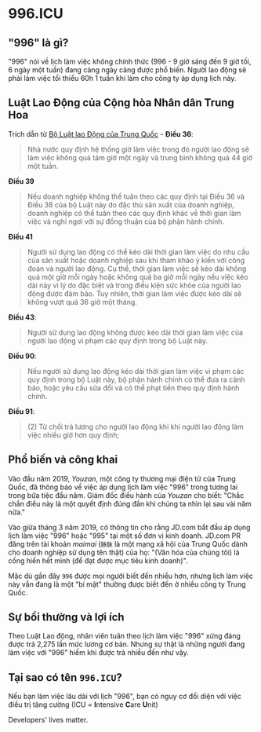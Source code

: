 996.ICU
===

## "996" là gì?

"996" nói về lịch làm việc không chính thức (996 - 9 giờ sáng đến 9 giờ tối, 6 ngày một tuần) đang càng ngày càng được phổ biến. Người lao động sẽ phải làm việc tối thiểu 60h 1 tuần khi làm cho công ty áp dụng lịch này.

## Luật Lao Động của Cộng hòa Nhân dân Trung Hoa
Trích dẫn từ [Bộ Luật lao Động của Trung Quốc](http://www.china.org.cn/living_in_china/abc/2009-07/15/content_18140508.htm) - 
**Điều 36**:  
> Nhà nước quy định hệ thống giờ làm việc trong đó người lao động sẽ làm việc không quá tám giờ một ngày và trung bình không quá 44 giờ một tuần.

**Điều 39**
> Nếu doanh nghiệp không thể tuân theo các quy định tại Điều 36 và Điều 38 của bộ Luật này do đặc thù sản xuất của doanh nghiệp, doanh nghiệp có thể tuân theo các quy định khác về thời gian làm việc và nghỉ ngơi với sự đồng thuận của bộ phận hành chính.

**Điều 41**
> Người sử dụng lao động có thể kéo dài thời gian làm việc do nhu cầu của sản xuất hoặc doanh nghiệp sau khi tham khảo ý kiến với công đoàn và người lao động. Cụ thể, thời gian làm việc sẽ kéo dài không quá một giờ mỗi ngày hoặc không quá ba giờ mỗi ngày nếu việc kéo dài này vì lý do đặc biệt và trong điều kiện sức khỏe của người lao động được đảm bảo. Tuy nhiên, thời gian làm việc được kéo dài sẽ không vượt quá 36 giờ một tháng.

**Điều 43**:  
> Người sử dụng lao động không được kéo dài thời gian làm việc của người lao động vi phạm các quy định trong bộ Luật này.

**Điều 90**:  

> Nếu người sử dụng lao động kéo dài thời gian làm việc vi phạm các quy định trong bộ Luật này, bộ phận hành chính có thể đưa ra cảnh báo, hoặc yêu cầu sửa đổi và có thể phạt tiền theo quy định hành chính.

**Điều 91**:  
> (2) Từ chối trả lương cho người lao động khi khi người lao động làm việc nhiều giờ hơn quy định;

## Phổ biến và công khai

Vào đầu năm 2019, _Youzan_, một công ty thương mại điện tử của Trung Quốc, đã thông báo về việc áp dụng lịch làm việc "996" trong tương lai trong bữa tiệc đầu năm. Giám đốc điều hành của _Youzan_ cho biết: "Chắc chắn điều này là một quyết định đúng đắn khi chúng ta nhìn lại sau vài năm nữa."

Vào giữa tháng 3 năm 2019, có thông tin cho rằng JD.com bắt đầu áp dụng lịch làm việc "996" hoặc "995" tại một số đơn vị kinh doanh. JD.com PR đăng trên tài khoản _maimai_ (`脉脉` là một mạng xã hội của Trung Quốc dành cho doanh nghiệp sử dụng tên thật) của họ: "(Văn hóa của chúng tôi) là cống hiến hết mình (để đạt được mục tiêu kinh doanh)".

Mặc dù gần đây `996` được mọi người biết đến nhiều hơn, nhưng lịch làm việc này vẫn đang là một "bí mật" thường được biết đến ở nhiều công ty Trung Quốc.

## Sự bồi thường và lợi ích

Theo Luật Lao động, nhân viên tuân theo lịch làm việc "996" xứng đáng được trả 2,275 lần mức lương cơ bản. Nhưng sự thật là những người đang làm việc với "996" hiếm khi được trả nhiều đến như vậy.

## Tại sao có tên `996.ICU`?

Nếu bạn làm việc lâu dài với lịch "996", bạn có nguy cơ đối diện với việc điều trị tăng cường (ICU = **I**ntensive **C**are **U**nit)

Developers' lives matter.
